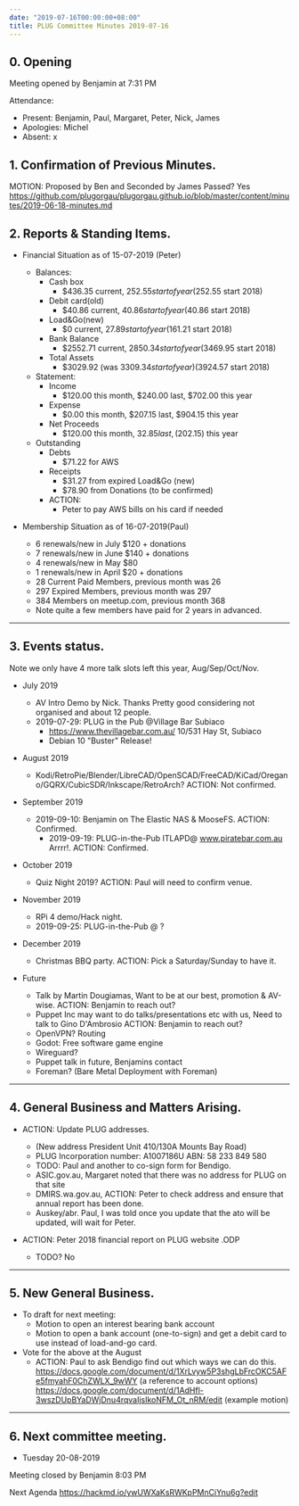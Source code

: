 ```yaml
---
date: "2019-07-16T00:00:00+08:00"
title: PLUG Committee Minutes 2019-07-16
---
```


## 0. Opening
Meeting opened by Benjamin at 7:31 PM

Attendance:
* Present: Benjamin, Paul, Margaret, Peter, Nick, James
* Apologies: Michel
* Absent: x

## 1. Confirmation of Previous Minutes.
MOTION: Proposed by Ben and Seconded by James Passed? Yes
https://github.com/plugorgau/plugorgau.github.io/blob/master/content/minutes/2019-06-18-minutes.md

## 2. Reports & Standing Items.
* Financial Situation as of 15-07-2019 (Peter)
  * Balances:
    * Cash box
      * $436.35 current, $252.55 start of year  ($252.55 start 2018)
    * Debit card(old)
      * $40.86 current, $40.86 start of year            ($40.86  start 2018)
    * Load&Go(new)
      * $0 current, $27.89 start of year    ($161.21 start 2018)
    * Bank Balance
      * $2552.71 current, $2850.34 start of year        ($3469.95 start 2018)
    * Total Assets
      * $3029.92 (was $3309.34 start of year)   ($3924.57 start 2018)
  * Statement:
    * Income
      * $120.00 this month,     $240.00 last, $702.00 this year
    * Expense
      * $0.00 this month,     $207.15 last, $904.15 this year
    * Net Proceeds
      * $120.00 this month,    $32.85 last, ($202.15) this year
  * Outstanding
    * Debts
      * $71.22 for AWS
    * Receipts
      * $31.27 from expired Load&Go (new)
      * $78.90 from Donations (to be confirmed)
    * ACTION:
      * Peter to pay AWS bills on his card if needed
      
* Membership Situation as of 16-07-2019(Paul)
  * 6 renewals/new in July $120 + donations
  *	7 renewals/new in June $140 + donations
  *	4 renewals/new in May $80
  * 1 renewals/new in April $20 + donations
  * 28 Current Paid Members, previous month was 26
  * 297 Expired Members, previous month was 297
  * 384 Members on meetup.com, previous month 368
  * Note quite a few members have paid for 2 years in advanced.

----
## 3. Events status.
Note we only have 4 more talk slots left this year, Aug/Sep/Oct/Nov.

* July 2019
   * AV Intro Demo by Nick. Thanks
   Pretty good considering not organised and about 12 people.
   * 2019-07-29: PLUG in the Pub @Village Bar Subiaco
     * https://www.thevillagebar.com.au/ 10/531 Hay St, Subiaco
     * Debian 10 "Buster" Release!
* August 2019
  * Kodi/RetroPie/Blender/LibreCAD/OpenSCAD/FreeCAD/KiCad/Oregano/GQRX/CubicSDR/Inkscape/RetroArch?
   ACTION: Not confirmed.
* September 2019
   * 2019-09-10: Benjamin on The Elastic NAS & MooseFS.
   ACTION: Confirmed.
       * 2019-09-19: PLUG-in-the-Pub ITLAPD@ www.piratebar.com.au Arrrr!.
   ACTION: Confirmed.
* October 2019
  * Quiz Night 2019?
  ACTION: Paul will need to confirm venue.
* November 2019
  * RPi 4 demo/Hack night.
  * 2019-09-25: PLUG-in-the-Pub @ ?
* December 2019
  * Christmas BBQ party.
  ACTION: Pick a Saturday/Sunday to have it.
  
* Future
   * Talk by Martin Dougiamas, Want to be at our best, promotion & AV-wise.
   ACTION: Benjamin to reach out?
   * Puppet Inc may want to do talks/presentations etc with us, Need to talk to Gino D'Ambrosio
   ACTION: Benjamin to reach out?
   * OpenVPN? Routing
   * Godot: Free software game engine
   * Wireguard?
   * Puppet talk in future, Benjamins contact
   * Foreman? (Bare Metal Deployment with Foreman)

----
## 4. General Business and Matters Arising.

* ACTION: Update PLUG addresses.
  * (New address President Unit 410/130A Mounts Bay Road)
  * PLUG Incorporation number: A1007186U ABN: 58 233 849 580
  * TODO: Paul and another to co-sign form for Bendigo.
  * ASIC.gov.au, Margaret noted that there was no address for PLUG on that site
  * DMIRS.wa.gov.au, ACTION: Peter to check address and ensure that annual report has been done.
  * Auskey/abr. Paul, I was told once you update that the ato will be updated, will wait for Peter.

* ACTION: Peter 2018 financial report on PLUG website .ODP
  * TODO? No

----
## 5. New General Business.
 * To draft for next meeting:
   * Motion to open an interest bearing bank account
   * Motion to open a bank account (one-to-sign) and get a debit card to use instead of load-and-go card.
* Vote for the above at the August
  * ACTION: Paul to ask Bendigo find out which ways we can do this.
https://docs.google.com/document/d/1XrLvyw5P3shgLbFrcOKC5AFe5fmyahF0ChZWLX_9wWY (a reference to account options)
https://docs.google.com/document/d/1AdHfl-3wszDUpBYaDWjDnu4rqvaIjsIkoNFM_Ot_nRM/edit (example motion)

----
## 6. Next committee meeting.
* Tuesday 20-08-2019

Meeting closed by Benjamin 8:03 PM

Next Agenda
https://hackmd.io/ywUWXaKsRWKpPMnCiYnu6g?edit
